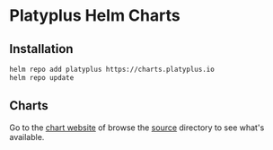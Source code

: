 # Platyplus Helm Charts

## Installation

```sh
helm repo add platyplus https://charts.platyplus.io
helm repo update
```

## Charts

Go to the [chart website](https://charts.platyplus.io/) of browse the [source](./source) directory to see what's available.

